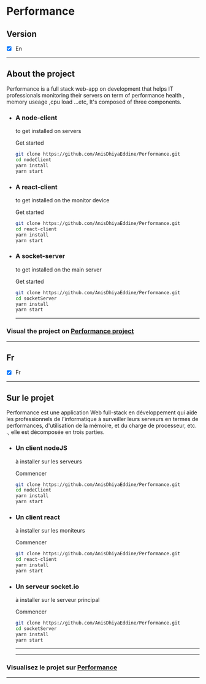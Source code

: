 # Performance

## Version

* [x] En
-------
## About the project
<p>Performance is a full stack web-app on development that helps IT professionals monitoring their servers on term of performance health , memory useage ,cpu load ...etc,  It's composed of three components. </p>

- ### A node-client 
  <p>to get installed on servers</p>
  <p>Get started</p>

  ```bash
  git clone https://github.com/AnisDhiyaEddine/Performance.git
  cd nodeClient 
  yarn install
  yarn start
  ```
- ### A react-client
   <p>to get installed on the monitor device</p>
   <p>Get started</p>

  ```bash
  git clone https://github.com/AnisDhiyaEddine/Performance.git
  cd react-client
  yarn install
  yarn start
  ```
- ### A socket-server
   <p>to get installed on the main server</p>
   <p>Get started</p>

  ```bash
  git clone https://github.com/AnisDhiyaEddine/Performance.git
  cd socketServer
  yarn install
  yarn start
  ```          

  -----
### Visual the project on [Performance project](https://youtu.be/PyLMF0_z3BA)
  -----

## Fr
* [x] Fr
-------
## Sur le projet
<p>
Performance est une application Web full-stack en développement qui aide les professionnels de l'informatique à surveiller leurs serveurs en termes de performances, d'utilisation de la mémoire, et du charge de processeur, etc. ., elle est décomposée en trois parties. </p>

- ### Un client nodeJS
  <p>à installer sur les serveurs</p>
  <p>Commencer</p>

  ```bash
  git clone https://github.com/AnisDhiyaEddine/Performance.git
  cd nodeClient 
  yarn install
  yarn start
  ```
- ### Un client react
   <p>à installer sur les moniteurs</p>
   <p>Commencer</p>

  ```bash
  git clone https://github.com/AnisDhiyaEddine/Performance.git
  cd react-client
  yarn install
  yarn start
  ```
- ### Un serveur socket.io
   <p>à installer sur le serveur principal</p>
   <p>Commencer</p>

  ```bash
  git clone https://github.com/AnisDhiyaEddine/Performance.git
  cd socketServer
  yarn install
  yarn start
  ```          
  -----
    -----
### Visualisez le projet sur [Performance](https://youtu.be/PyLMF0_z3BA)
  -----